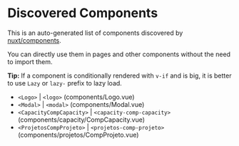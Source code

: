 # Discovered Components

This is an auto-generated list of components discovered by [nuxt/components](https://github.com/nuxt/components).

You can directly use them in pages and other components without the need to import them.

**Tip:** If a component is conditionally rendered with `v-if` and is big, it is better to use `Lazy` or `lazy-` prefix to lazy load.

- `<Logo>` | `<logo>` (components/Logo.vue)
- `<Modal>` | `<modal>` (components/Modal.vue)
- `<CapacityCompCapacity>` | `<capacity-comp-capacity>` (components/capacity/CompCapacity.vue)
- `<ProjetosCompProjeto>` | `<projetos-comp-projeto>` (components/projetos/CompProjeto.vue)
